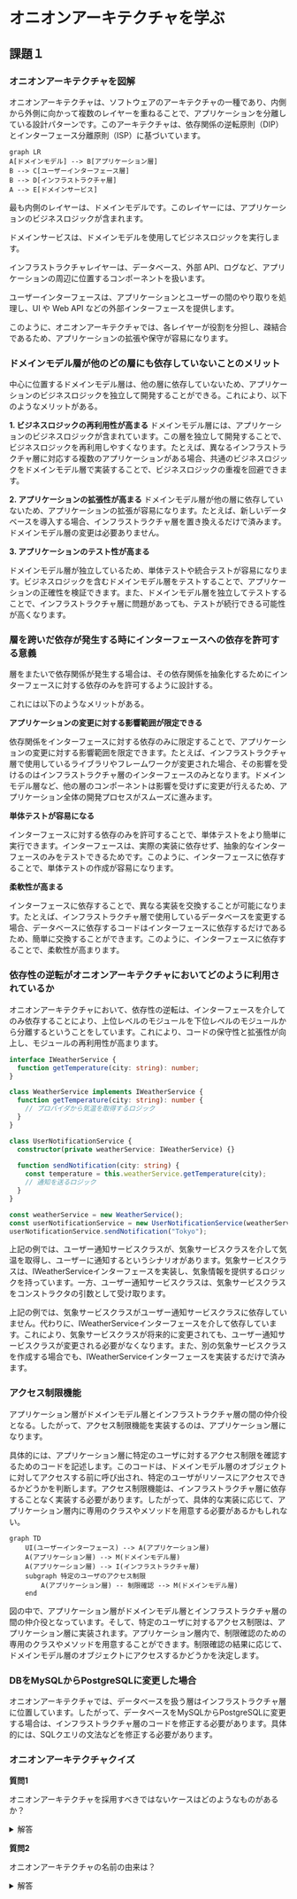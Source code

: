 # オニオンアーキテクチャを学ぶ

## 課題１

### オニオンアーキテクチャを図解

オニオンアーキテクチャは、ソフトウェアのアーキテクチャの一種であり、内側から外側に向かって複数のレイヤーを重ねることで、アプリケーションを分離している設計パターンです。このアーキテクチャは、依存関係の逆転原則（DIP）とインターフェース分離原則（ISP）に基づいています。

```mermaid
graph LR
A[ドメインモデル] --> B[アプリケーション層]
B --> C[ユーザーインターフェース層]
B --> D[インフラストラクチャ層]
A --> E[ドメインサービス]
```

最も内側のレイヤーは、ドメインモデルです。このレイヤーには、アプリケーションのビジネスロジックが含まれます。


   ドメインサービスは、ドメインモデルを使用してビジネスロジックを実行します。
   
   インフラストラクチャレイヤーは、データベース、外部 API、ログなど、アプリケーションの周辺に位置するコンポーネントを扱います。

 ユーザーインターフェースは、アプリケーションとユーザーの間のやり取りを処理し、UI や Web API などの外部インターフェースを提供します。
 
 このように、オニオンアーキテクチャでは、各レイヤーが役割を分担し、疎結合であるため、アプリケーションの拡張や保守が容易になります。

### ドメインモデル層が他のどの層にも依存していないことのメリット

中心に位置するドメインモデル層は、他の層に依存していないため、アプリケーションのビジネスロジックを独立して開発することができる。これにより、以下のようなメリットがある。

**1. ビジネスロジックの再利用性が高まる**
ドメインモデル層には、アプリケーションのビジネスロジックが含まれています。この層を独立して開発することで、ビジネスロジックを再利用しやすくなります。たとえば、異なるインフラストラクチャ層に対応する複数のアプリケーションがある場合、共通のビジネスロジックをドメインモデル層で実装することで、ビジネスロジックの重複を回避できます。

**2. アプリケーションの拡張性が高まる**
ドメインモデル層が他の層に依存していないため、アプリケーションの拡張が容易になります。たとえば、新しいデータベースを導入する場合、インフラストラクチャ層を置き換えるだけで済みます。ドメインモデル層の変更は必要ありません。

**3. アプリケーションのテスト性が高まる**

ドメインモデル層が独立しているため、単体テストや統合テストが容易になります。ビジネスロジックを含むドメインモデル層をテストすることで、アプリケーションの正確性を検証できます。また、ドメインモデル層を独立してテストすることで、インフラストラクチャ層に問題があっても、テストが続行できる可能性が高くなります。

### 層を跨いだ依存が発生する時にインターフェースへの依存を許可する意義

層をまたいで依存関係が発生する場合は、その依存関係を抽象化するためにインターフェースに対する依存のみを許可するように設計する。

これには以下のようなメリットがある。

**アプリケーションの変更に対する影響範囲が限定できる**

依存関係をインターフェースに対する依存のみに限定することで、アプリケーションの変更に対する影響範囲を限定できます。たとえば、インフラストラクチャ層で使用しているライブラリやフレームワークが変更された場合、その影響を受けるのはインフラストラクチャ層のインターフェースのみとなります。ドメインモデル層など、他の層のコンポーネントは影響を受けずに変更が行えるため、アプリケーション全体の開発プロセスがスムーズに進みます。

**単体テストが容易になる**

インターフェースに対する依存のみを許可することで、単体テストをより簡単に実行できます。インターフェースは、実際の実装に依存せず、抽象的なインターフェースのみをテストできるためです。このように、インターフェースに依存することで、単体テストの作成が容易になります。

**柔軟性が高まる**

インターフェースに依存することで、異なる実装を交換することが可能になります。たとえば、インフラストラクチャ層で使用しているデータベースを変更する場合、データベースに依存するコードはインターフェースに依存するだけであるため、簡単に交換することができます。このように、インターフェースに依存することで、柔軟性が高まります。

### 依存性の逆転がオニオンアーキテクチャにおいてどのように利用されているか

オニオンアーキテクチャにおいて、依存性の逆転は、インターフェースを介してのみ依存することにより、上位レベルのモジュールを下位レベルのモジュールから分離するということをしています。これにより、コードの保守性と拡張性が向上し、モジュールの再利用性が高まります。

```typescript
interface IWeatherService {
  function getTemperature(city: string): number;
}

class WeatherService implements IWeatherService {
  function getTemperature(city: string): number {
    // プロバイダから気温を取得するロジック
  }
}

class UserNotificationService {
  constructor(private weatherService: IWeatherService) {}
  
  function sendNotification(city: string) {
    const temperature = this.weatherService.getTemperature(city);
    // 通知を送るロジック
  }
}

const weatherService = new WeatherService();
const userNotificationService = new UserNotificationService(weatherService);
userNotificationService.sendNotification("Tokyo");
```

上記の例では、ユーザー通知サービスクラスが、気象サービスクラスを介して気温を取得し、ユーザーに通知するというシナリオがあります。気象サービスクラスは、IWeatherServiceインターフェースを実装し、気象情報を提供するロジックを持っています。一方、ユーザー通知サービスクラスは、気象サービスクラスをコンストラクタの引数として受け取ります。

上記の例では、気象サービスクラスがユーザー通知サービスクラスに依存していません。代わりに、IWeatherServiceインターフェースを介して依存しています。これにより、気象サービスクラスが将来的に変更されても、ユーザー通知サービスクラスが変更される必要がなくなります。また、別の気象サービスクラスを作成する場合でも、IWeatherServiceインターフェースを実装するだけで済みます。

### アクセス制限機能

アプリケーション層がドメインモデル層とインフラストラクチャ層の間の仲介役となる。したがって、アクセス制限機能を実装するのは、アプリケーション層になります。

具体的には、アプリケーション層に特定のユーザに対するアクセス制限を確認するためのコードを記述します。このコードは、ドメインモデル層のオブジェクトに対してアクセスする前に呼び出され、特定のユーザがリソースにアクセスできるかどうかを判断します。アクセス制限機能は、インフラストラクチャ層に依存することなく実装する必要があります。したがって、具体的な実装に応じて、アプリケーション層内に専用のクラスやメソッドを用意する必要があるかもしれない。

```mermaid
graph TD
    UI(ユーザーインターフェース) --> A(アプリケーション層)
    A(アプリケーション層) --> M(ドメインモデル層)
    A(アプリケーション層) --> I(インフラストラクチャ層)
    subgraph 特定のユーザのアクセス制限
        A(アプリケーション層) -- 制限確認 --> M(ドメインモデル層)
    end
```

図の中で、アプリケーション層がドメインモデル層とインフラストラクチャ層の間の仲介役となっています。そして、特定のユーザに対するアクセス制限は、アプリケーション層に実装されます。アプリケーション層内で、制限確認のための専用のクラスやメソッドを用意することができます。制限確認の結果に応じて、ドメインモデル層のオブジェクトにアクセスするかどうかを決定します。

### DBをMySQLからPostgreSQLに変更した場合

オニオンアーキテクチャでは、データベースを扱う層はインフラストラクチャ層に位置しています。したがって、データベースをMySQLからPostgreSQLに変更する場合は、インフラストラクチャ層のコードを修正する必要があります。具体的には、SQLクエリの文法などを修正する必要があります。


### オニオンアーキテクチャクイズ

**質問1**

オニオンアーキテクチャを採用すべきではないケースはどのようなものがあるか？
<details>
<summary>解答</summary>

思い浮かばなかったのでchatgptに聞いてみました。
> オニオンアーキテクチャは、アプリケーションの保守性や拡張性を高めることができるため、多くの場合有効な選択肢となります。しかし、以下のようなケースでは、オニオンアーキテクチャの採用を避けることが適切かもしれません。  
小規模なアプリケーション：オニオンアーキテクチャは、大規模なアプリケーションに適しています。小規模なアプリケーションでは、過度に複雑になる可能性があるため、オーバーエンジニアリングになってしまう可能性があります。  
業務システム開発において基幹業務の場合：オニオンアーキテクチャは、開発期間を長くする代わりに、保守性や拡張性を高めることができます。しかし、基幹業務システムのように緊急性の高い開発期間を要する場合には、オニオンアーキテクチャは適していないかもしれません。  
技術的なスキルが不足している場合：オニオンアーキテクチャを採用するためには、開発チームに一定の技術的なスキルが必要です。特に、依存性の注入などの概念が理解できていない場合、採用は困難かもしれません。  
以上のようなケースでは、オニオンアーキテクチャの採用を避けることが適切である可能性があります。
</details>

**質問2**

オニオンアーキテクチャの名前の由来は？
<details>
<summary>解答</summary>

オニオンアーキテクチャという名前は、外側の層が内側の層を覆っているため、玉ねぎに似ていることからきています。
また、ドメインモデルが中心にあるため、ドメインモデルを「核」とするアーキテクチャになっていることも関係しています。
</details>

